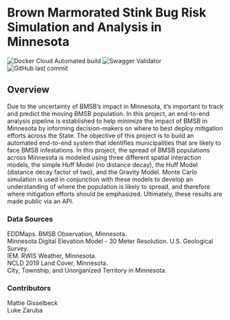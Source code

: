 # Brown Marmorated Stink Bug Risk Simulation and Analysis in Minnesota

![Docker Cloud Automated build](https://img.shields.io/docker/cloud/automated/mattiegisselbeck/bmsb-risk-simulation-minnesota/api)
![Swagger Validator](https://img.shields.io/swagger/valid/3.0?specUrl=)
![GitHub last commit](https://img.shields.io/github/last-commit/mattiegisselbeck/bmsb-risk-analysis-minnesota)

## Overview 
Due to the uncertainty of BMSB’s impact in Minnesota, it’s important to track and predict the moving BMSB population. In this project, an end-to-end analysis pipeline is established to help minimize the impact of BMSB in Minnesota by informing decision-makers on where to best deploy mitigation efforts across the State. The objective of this project is to build an automated end-to-end system that identifies municipalities that are likely to face BMSB infestations. In this project, the spread of BMSB populations across Minnesota is modeled using three different spatial interaction models, the simple Huff Model (no distance decay), the Huff Model (distance decay factor of two), and the Gravity Model. Monte Carlo simulation is used in conjunction with these models to develop an understanding of where the population is likely to spread, and therefore where mitigation efforts should be emphasized. Ultimately, these results are made public via an API.

### Data Sources 
EDDMaps. BMSB Observation, Minnesota. <br>
Minnesota Digital Elevation Model - 30 Meter Resolution. U.S. Geological Survey. <br>
IEM. RWIS Weather, Minnesota. <br>
NCLD 2019 Land Cover, Minnesota. <br>
City, Township, and Unorganized Territory in Minnesota. 

### Contributors 
Mattie Gisselbeck
<br>
Luke Zaruba


